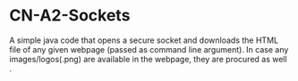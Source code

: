 # CN-A2-Sockets
A simple java code that opens a secure socket and downloads the HTML file of any given webpage (passed as command line argument). 
In case any images/logos(.png) are available in the webpage, they are procured as well .
